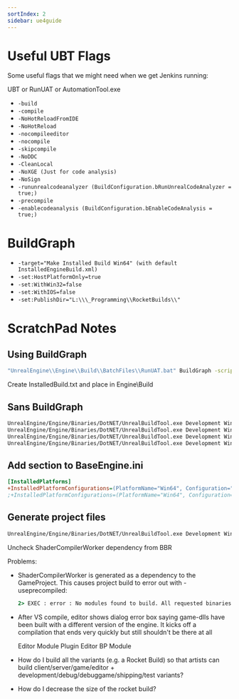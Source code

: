 ```yaml
---
sortIndex: 2
sidebar: ue4guide
---
```


# Useful UBT Flags

Some useful flags that we might need when we get Jenkins running:

UBT or RunUAT or AutomationTool.exe

- `-build`
- `-compile`
- `-NoHotReloadFromIDE`
- `-NoHotReload`
- `-nocompileeditor`
- `-nocompile`
- `-skipcompile`
- `-NoDDC`
- `-CleanLocal`
- `-NoXGE (Just for code analysis)`
- `-NoSign`
- `-rununrealcodeanalyzer (BuildConfiguration.bRunUnrealCodeAnalyzer = true;)`
- `-precompile`
- `-enablecodeanalysis (BuildConfiguration.bEnableCodeAnalysis = true;)`

# BuildGraph

- `-target="Make Installed Build Win64" (with default InstalledEngineBuild.xml)`
- `-set:HostPlatformOnly=true`
- `-set:WithWin32=false`
- `-set:WithIOS=false`
- `-set:PublishDir="L:\\\_Programming\\RocketBuilds\\"`

# ScratchPad Notes

## Using BuildGraph

```bat
"UnrealEngine\\Engine\\Build\\BatchFiles\\RunUAT.bat" BuildGraph -script="UnrealEngine\\Engine\\Build\\InstalledEngineBuild.xml" -target="Make Installed Build Win64" -set:HostPlatformOnly=true -set:WithWin32=false -set:WithIOS=false
```

Create InstalledBuild.txt and place in Engine\\Build

## Sans BuildGraph

```bat
UnrealEngine/Engine/Binaries/DotNET/UnrealBuildTool.exe Development Win64 UE4Editor -project="BBR\\BBR.uproject" -precompile
UnrealEngine/Engine/Binaries/DotNET/UnrealBuildTool.exe Development Win64 BBR -project="BBR\\BBR.uproject" -useprecompiled
UnrealEngine/Engine/Binaries/DotNET/UnrealBuildTool.exe Development Win64 BBREditor -project="BBR\\BBR.uproject" -useprecompiled
UnrealEngine/Engine/Binaries/DotNET/UnrealBuildTool.exe Development Win64 BBREditorBP -project="BBR\\BBR.uproject" -useprecompiled
```

## Add section to BaseEngine.ini

```ini
[InstalledPlatforms]
+InstalledPlatformConfigurations=(PlatformName="Win64", Configuration="Development", PlatformType="Editor")
;+InstalledPlatformConfigurations=(PlatformName="Win64", Configuration="Development", PlatformType="Game")
```

## Generate project files

```bat
UnrealEngine/Engine/Binaries/DotNET/UnrealBuildTool.exe Development Win64 BBR -project="BBR\\BBR.uproject" -useprecompiled -projectfiles -game -engine
```

Uncheck ShaderCompilerWorker dependency from BBR

Problems:

- ShaderCompilerWorker is generated as a dependency to the GameProject. This causes project build to error out with -useprecompiled:

  ```bat
  2> EXEC : error : No modules found to build. All requested binaries were already built.
  ```

- After VS compile, editor shows dialog error box saying game-dlls have been built with a different version of the engine. It kicks off a compilation that ends very quickly but still shouldn't be there at all

  Editor Module
  Plugin
  Editor BP Module

- How do I build all the variants (e.g. a Rocket Build) so that artists can build client/server/game/editor + development/debug/debuggame/shipping/test variants?
- How do I decrease the size of the rocket build?
